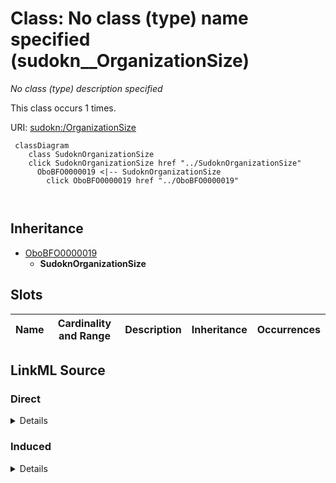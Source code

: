 

# Class: No class (type) name specified (sudokn__OrganizationSize)


_No class (type) description specified_






This class occurs 1 times.


URI: [sudokn:/OrganizationSize](http://asu.edu/semantics/SUDOKN//OrganizationSize)






```mermaid
 classDiagram
    class SudoknOrganizationSize
    click SudoknOrganizationSize href "../SudoknOrganizationSize"
      OboBFO0000019 <|-- SudoknOrganizationSize
        click OboBFO0000019 href "../OboBFO0000019"
      
      
```





## Inheritance
* [OboBFO0000019](../classes/OboBFO0000019.md)
    * **SudoknOrganizationSize**



## Slots

| Name | Cardinality and Range | Description | Inheritance | Occurrences |
| ---  | --- | --- | --- | --- |














## LinkML Source

<!-- TODO: investigate https://stackoverflow.com/questions/37606292/how-to-create-tabbed-code-blocks-in-mkdocs-or-sphinx -->

### Direct

<details>

```yaml
name: sudokn__OrganizationSize
conforms_to: No schema conformance document specified
annotations:
  count:
    tag: count
    value: 1
description: No class (type) description specified
title: No class (type) name specified
from_schema: sudokn-kg
rank: 1000
is_a: obo_BFO_0000019
class_uri: sudokn:/OrganizationSize

```
</details>

### Induced

<details>

```yaml
name: sudokn__OrganizationSize
conforms_to: No schema conformance document specified
annotations:
  count:
    tag: count
    value: 1
description: No class (type) description specified
title: No class (type) name specified
from_schema: sudokn-kg
rank: 1000
is_a: obo_BFO_0000019
class_uri: sudokn:/OrganizationSize

```
</details>